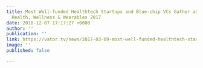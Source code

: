 ```yaml
---
title: Most Well-funded Healthtech Startups and Blue-chip VCs Gather at Vator Splash
  Health, Wellness & Wearables 2017
date: 2018-12-07 17:17:27 +0000
author: ''
publication: ''
link: https://vator.tv/news/2017-03-09-most-well-funded-healthtech-startups-and-blue-chip-vcs#hrmJ7zGWWHDFV7r7.99
image: ''
published: false

---
```

